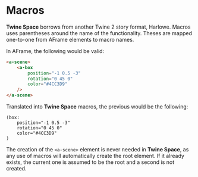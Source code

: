 # Macros

**Twine Space** borrows from another Twine 2 story format, Harlowe. Macros uses parentheses around the name of the functionality. Theses are mapped one-to-one from AFrame elements to macro names.

In AFrame, the following would be valid:

```html
<a-scene>
    <a-box 
        position="-1 0.5 -3"
        rotation="0 45 0"
        color="#4CC3D9"
    />
</a-scene>
```

Translated into **Twine Space** macros, the previous would be the following:

```twee
(box: 
    position="-1 0.5 -3"
    rotation="0 45 0"
    color="#4CC3D9"
)
```

The creation of the `<a-scene>` element is never needed in **Twine Space**, as any use of macros will automatically create the root element. If it already exists, the current one is assumed to be the root and a second is not created.
